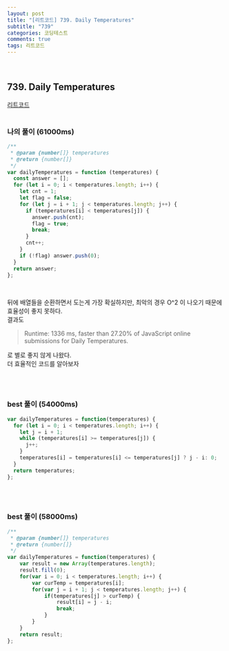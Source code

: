 ```yaml
---
layout: post
title: "[리트코드] 739. Daily Temperatures"
subtitle: "739"
categories: 코딩테스트
comments: true
tags: 리트코드
---
```


<br>


## 739. Daily Temperatures

[리트코드](https://leetcode.com/problems/daily-temperatures/submissions/) <br><br>

### 나의 풀이 (61000ms)

```js
/**
 * @param {number[]} temperatures
 * @return {number[]}
 */
var dailyTemperatures = function (temperatures) {
  const answer = [];
  for (let i = 0; i < temperatures.length; i++) {
    let cnt = 1;
    let flag = false;
    for (let j = i + 1; j < temperatures.length; j++) {
      if (temperatures[i] < temperatures[j]) {
        answer.push(cnt);
        flag = true;
        break;
      }
      cnt++;
    }
    if (!flag) answer.push(0);
  }
  return answer;
};
```
<br>

뒤에 배열들을 순환하면서 도는게 가장 확실하지만, 최악의 경우 O^2 이 나오기 때문에 효율성이 좋지 못하다.<br>
결과도 <br>
> Runtime: 1336 ms, faster than 27.20% of JavaScript online submissions for Daily Temperatures.

로 별로 좋지 않게 나왔다. <br>
더 효율적인 코드를 알아보자

<br><br>

### best 풀이 (54000ms)

```js
var dailyTemperatures = function(temperatures) {
  for (let i = 0; i < temperatures.length; i++) {
    let j = i + 1;
    while (temperatures[i] >= temperatures[j]) {
      j++;
    }
    temperatures[i] = temperatures[i] <= temperatures[j] ? j - i: 0;
  }
  return temperatures;
};
```

<br><br>

### best 풀이 (58000ms)
```js
/**
 * @param {number[]} temperatures
 * @return {number[]}
 */
var dailyTemperatures = function(temperatures) {
    var result = new Array(temperatures.length);
    result.fill(0);
    for(var i = 0; i < temperatures.length; i++) {
        var curTemp = temperatures[i];
        for(var j = i + 1; j < temperatures.length; j++) {
            if(temperatures[j] > curTemp) {
                result[i] = j - i;
                break;
            }
        }
    }
    return result;
};
```